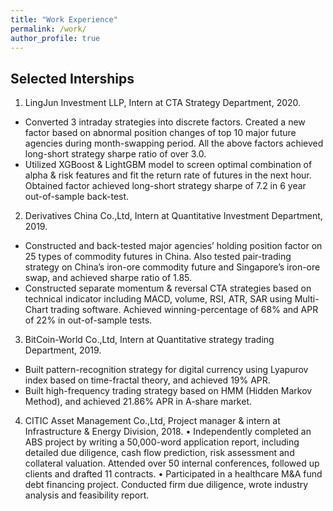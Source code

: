```yaml
---
title: "Work Experience"
permalink: /work/
author_profile: true
---
```


## Selected Interships
1. LingJun Investment LLP, Intern at CTA Strategy Department, 2020.
- Converted 3 intraday strategies into discrete factors. Created a new factor based on abnormal position changes of top 10 major future agencies during month-swapping period. All the above factors achieved long-short strategy sharpe ratio of over 3.0.
- Utilized XGBoost & LightGBM model to screen optimal combination of alpha & risk features and fit the return rate of futures in the next hour. Obtained factor achieved long-short strategy sharpe of 7.2 in 6 year out-of-sample back-test.

2. Derivatives China Co.,Ltd, Intern at Quantitative Investment Department, 2019.
- Constructed and back-tested major agencies’ holding position factor on 25 types of commodity futures in China. Also tested pair-trading strategy on China’s iron-ore commodity future and Singapore’s iron-ore swap, and achieved sharpe ratio of 1.85.
- Constructed separate momentum & reversal CTA strategies based on technical indicator including MACD, volume, RSI, ATR, SAR using Multi-Chart trading software. Achieved winning-percentage of 68% and APR of 22% in out-of-sample tests.

3. BitCoin-World Co.,Ltd, Intern at Quantitative strategy trading Department, 2019.
- Built pattern-recognition strategy for digital currency using Lyapurov index based on time-fractal theory, and achieved 19% APR.
- Built high-frequency trading strategy based on HMM (Hidden Markov Method), and achieved 21.86% APR in A-share market.

4. CITIC Asset Management Co.,Ltd, Project manager & intern at Infrastructure & Energy Division, 2018.
•	Independently completed an ABS project by writing a 50,000-word application report, including detailed due diligence, cash flow prediction, risk assessment and collateral valuation. Attended over 50 internal conferences, followed up clients and drafted 11 contracts.
•	Participated in a healthcare M&A fund debt financing project. Conducted firm due diligence, wrote industry analysis and feasibility report.
